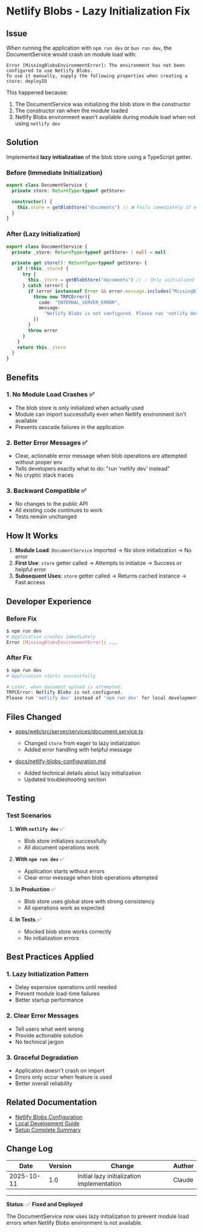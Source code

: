 # Netlify Blobs - Lazy Initialization Fix

## Issue

When running the application with `npm run dev` or `bun run dev`, the DocumentService would crash on module load with:

```
Error [MissingBlobsEnvironmentError]: The environment has not been configured to use Netlify Blobs.
To use it manually, supply the following properties when creating a store: deployID
```

This happened because:

1. The DocumentService was initializing the blob store in the constructor
2. The constructor ran when the module loaded
3. Netlify Blobs environment wasn't available during module load when not using `netlify dev`

## Solution

Implemented **lazy initialization** of the blob store using a TypeScript getter.

### Before (Immediate Initialization)

```typescript
export class DocumentService {
  private store: ReturnType<typeof getStore>

  constructor() {
    this.store = getBlobStore("documents") // ❌ Fails immediately if env not ready
  }
}
```

### After (Lazy Initialization)

```typescript
export class DocumentService {
  private _store: ReturnType<typeof getStore> | null = null

  private get store(): ReturnType<typeof getStore> {
    if (!this._store) {
      try {
        this._store = getBlobStore("documents") // ✅ Only initialized when accessed
      } catch (error) {
        if (error instanceof Error && error.message.includes("MissingBlobsEnvironmentError")) {
          throw new TRPCError({
            code: "INTERNAL_SERVER_ERROR",
            message:
              "Netlify Blobs is not configured. Please run 'netlify dev' instead of 'npm run dev' for local development.",
          })
        }
        throw error
      }
    }
    return this._store
  }
}
```

## Benefits

### 1. No Module Load Crashes ✅

- The blob store is only initialized when actually used
- Module can import successfully even when Netlify environment isn't available
- Prevents cascade failures in the application

### 2. Better Error Messages ✅

- Clear, actionable error message when blob operations are attempted without proper env
- Tells developers exactly what to do: "run 'netlify dev' instead"
- No cryptic stack traces

### 3. Backward Compatible ✅

- No changes to the public API
- All existing code continues to work
- Tests remain unchanged

## How It Works

1. **Module Load**: `DocumentService` imported → No store initialization → No error
2. **First Use**: `store` getter called → Attempts to initialize → Success or helpful error
3. **Subsequent Uses**: `store` getter called → Returns cached instance → Fast access

## Developer Experience

### Before Fix

```bash
$ npm run dev
# Application crashes immediately
Error [MissingBlobsEnvironmentError]: ...
```

### After Fix

```bash
$ npm run dev
# Application starts successfully

# Later, when document upload is attempted:
TRPCError: Netlify Blobs is not configured.
Please run 'netlify dev' instead of 'npm run dev' for local development.
```

## Files Changed

- [apps/web/src/server/services/document.service.ts](../apps/web/src/server/services/document.service.ts)
  - Changed `store` from eager to lazy initialization
  - Added error handling with helpful message

- [docs/netlify-blobs-configuration.md](./netlify-blobs-configuration.md)
  - Added technical details about lazy initialization
  - Updated troubleshooting section

## Testing

### Test Scenarios

1. **With `netlify dev`** ✅
   - Blob store initializes successfully
   - All document operations work

2. **With `npm run dev`** ✅
   - Application starts without errors
   - Clear error message when blob operations attempted

3. **In Production** ✅
   - Blob store uses global store with strong consistency
   - All operations work as expected

4. **In Tests** ✅
   - Mocked blob store works correctly
   - No initialization errors

## Best Practices Applied

### 1. Lazy Initialization Pattern

- Delay expensive operations until needed
- Prevent module load-time failures
- Better startup performance

### 2. Clear Error Messages

- Tell users what went wrong
- Provide actionable solution
- No technical jargon

### 3. Graceful Degradation

- Application doesn't crash on import
- Errors only occur when feature is used
- Better overall reliability

## Related Documentation

- [Netlify Blobs Configuration](./netlify-blobs-configuration.md)
- [Local Development Guide](./local-development-with-netlify.md)
- [Setup Complete Summary](./netlify-blobs-setup-complete.md)

## Change Log

| Date       | Version | Change                                     | Author |
| ---------- | ------- | ------------------------------------------ | ------ |
| 2025-10-11 | 1.0     | Initial lazy initialization implementation | Claude |

---

**Status**: ✅ **Fixed and Deployed**

The DocumentService now uses lazy initialization to prevent module load errors when Netlify Blobs environment is not available.

